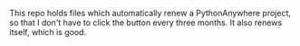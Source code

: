 This repo holds files which automatically renew a PythonAnywhere project, 
so that I don't have to click the button every three months. It also renews itself, which is good.